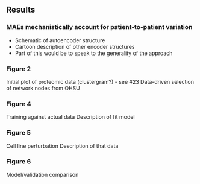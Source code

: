 ## Results

### MAEs mechanistically account for patient-to-patient variation

- Schematic of autoencoder structure
- Cartoon description of other encoder structures
- Part of this would be to speak to the generality of the approach

### Figure 2

Initial plot of proteomic data (clustergram?) - see #23
Data-driven selection of network nodes from OHSU

### Figure 4

Training against actual data
Description of fit model

### Figure 5

Cell line perturbation
Description of that data

### Figure 6

Model/validation comparison
